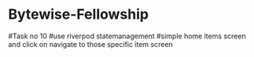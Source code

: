 # Bytewise-Fellowship
#Task no 10
#use riverpod statemanagement
#simple home items screen and click on navigate to those specific item screen
